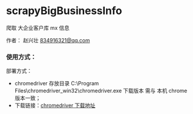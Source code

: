 # scrapyBigBusinessInfo


爬取 大企业客户库 mx 信息

作者： 赵兴壮 <834916321@qq.com>

### 使用方式：
部署方式：

- chromedriver 存放目录 C:\Program Files\chromedriver_win32\chromedriver.exe 下载版本 需与 本机 chrome 版本一致；
- 下载链接：[chromedriver 下载地址](https://chromedriver.chromium.org/downloads)
